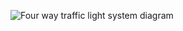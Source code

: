 ![Four way traffic light system diagram](https://github.com/user-attachments/assets/a06227e5-017e-4ee7-b050-c6ce1f0fd9b3)
